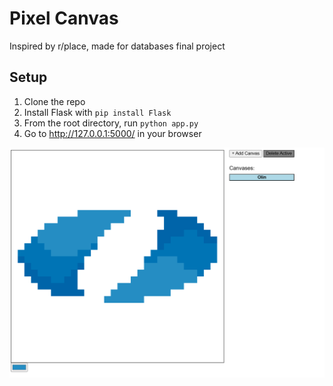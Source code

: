 # Pixel Canvas

Inspired by r/place, made for databases final project

## Setup

1. Clone the repo
2. Install Flask with `pip install Flask`
3. From the root directory, run `python app.py`
4. Go to http://127.0.0.1:5000/ in your browser

![sample](img/sample.png)
